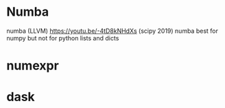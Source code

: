 
# Numba

numba (LLVM) https://youtu.be/-4tD8kNHdXs (scipy 2019)
numba best for numpy but not for python lists and dicts

# numexpr

# dask
